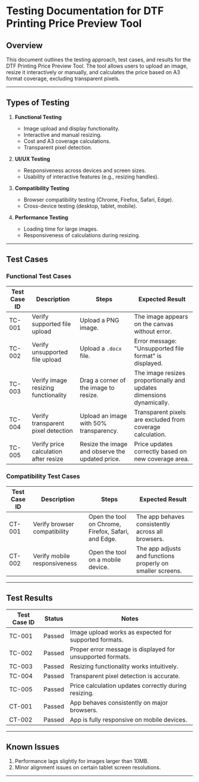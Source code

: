# Testing Documentation for DTF Printing Price Preview Tool

## Overview

This document outlines the testing approach, test cases, and results for the DTF Printing Price Preview Tool. The tool allows users to upload an image, resize it interactively or manually, and calculates the price based on A3 format coverage, excluding transparent pixels.

---

## Types of Testing

1. **Functional Testing**

   - Image upload and display functionality.
   - Interactive and manual resizing.
   - Cost and A3 coverage calculations.
   - Transparent pixel detection.

2. **UI/UX Testing**

   - Responsiveness across devices and screen sizes.
   - Usability of interactive features (e.g., resizing handles).

3. **Compatibility Testing**

   - Browser compatibility testing (Chrome, Firefox, Safari, Edge).
   - Cross-device testing (desktop, tablet, mobile).

4. **Performance Testing**

   - Loading time for large images.
   - Responsiveness of calculations during resizing.

---

## Test Cases

### Functional Test Cases

| **Test Case ID** | **Description**                       | **Steps**                                       | **Expected Result**                                                  |
| ---------------- | ------------------------------------- | ----------------------------------------------- | -------------------------------------------------------------------- |
| TC-001           | Verify supported file upload          | Upload a PNG image.                             | The image appears on the canvas without error.                       |
| TC-002           | Verify unsupported file upload        | Upload a `.docx` file.                          | Error message: "Unsupported file format" is displayed.               |
| TC-003           | Verify image resizing functionality   | Drag a corner of the image to resize.           | The image resizes proportionally and updates dimensions dynamically. |
| TC-004           | Verify transparent pixel detection    | Upload an image with 50% transparency.          | Transparent pixels are excluded from coverage calculation.           |
| TC-005           | Verify price calculation after resize | Resize the image and observe the updated price. | Price updates correctly based on new coverage area.                  |

### Compatibility Test Cases

| **Test Case ID** | **Description**              | **Steps**                                           | **Expected Result**                                        |
| ---------------- | ---------------------------- | --------------------------------------------------- | ---------------------------------------------------------- |
| CT-001           | Verify browser compatibility | Open the tool on Chrome, Firefox, Safari, and Edge. | The app behaves consistently across all browsers.          |
| CT-002           | Verify mobile responsiveness | Open the tool on a mobile device.                   | The app adjusts and functions properly on smaller screens. |

---

## Test Results

| **Test Case ID** | **Status** | **Notes**                                                  |
| ---------------- | ---------- | ---------------------------------------------------------- |
| TC-001           | Passed     | Image upload works as expected for supported formats.      |
| TC-002           | Passed     | Proper error message is displayed for unsupported formats. |
| TC-003           | Passed     | Resizing functionality works intuitively.                  |
| TC-004           | Passed     | Transparent pixel detection is accurate.                   |
| TC-005           | Passed     | Price calculation updates correctly during resizing.       |
| CT-001           | Passed     | App behaves consistently on major browsers.                |
| CT-002           | Passed     | App is fully responsive on mobile devices.                 |

---

## Known Issues

1. Performance lags slightly for images larger than 10MB.
2. Minor alignment issues on certain tablet screen resolutions.

---
